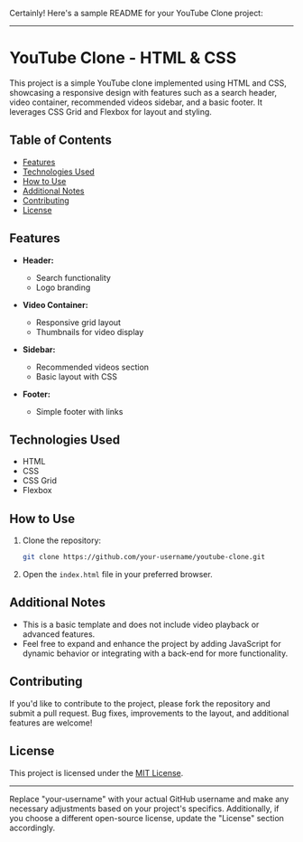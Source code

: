 Certainly! Here's a sample README for your YouTube Clone project:

---

# YouTube Clone - HTML & CSS

This project is a simple YouTube clone implemented using HTML and CSS, showcasing a responsive design with features such as a search header, video container, recommended videos sidebar, and a basic footer. It leverages CSS Grid and Flexbox for layout and styling.

## Table of Contents

- [Features](#features)
- [Technologies Used](#technologies-used)
- [How to Use](#how-to-use)
- [Additional Notes](#additional-notes)
- [Contributing](#contributing)
- [License](#license)

## Features

- **Header:**
  - Search functionality
  - Logo branding

- **Video Container:**
  - Responsive grid layout
  - Thumbnails for video display

- **Sidebar:**
  - Recommended videos section
  - Basic layout with CSS

- **Footer:**
  - Simple footer with links

## Technologies Used

- HTML
- CSS
- CSS Grid
- Flexbox

## How to Use

1. Clone the repository:

    ```bash
    git clone https://github.com/your-username/youtube-clone.git
    ```

2. Open the `index.html` file in your preferred browser.

## Additional Notes

- This is a basic template and does not include video playback or advanced features.
- Feel free to expand and enhance the project by adding JavaScript for dynamic behavior or integrating with a back-end for more functionality.

## Contributing

If you'd like to contribute to the project, please fork the repository and submit a pull request. Bug fixes, improvements to the layout, and additional features are welcome!

## License

This project is licensed under the [MIT License](LICENSE).

---

Replace "your-username" with your actual GitHub username and make any necessary adjustments based on your project's specifics. Additionally, if you choose a different open-source license, update the "License" section accordingly.
